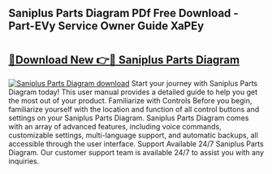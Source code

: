 ## Saniplus Parts Diagram PDf Free Download - Part-EVy Service Owner Guide XaPEy

# <h2><a href="http://dfsyl1.blite.top/?on=Saniplus+Parts+Diagram">🔗Download New 👉🔴 Saniplus Parts Diagram</a></h2>

[![Saniplus Parts Diagram download](https://i.imgur.com/lujVjoI.png)](http://dfsyl1.blite.top/?on=Saniplus+Parts+Diagram)
Start your journey with Saniplus Parts Diagram today! This user manual provides a detailed guide to help you get the most out of your product. Familiarize with Controls Before you begin, familiarize yourself with the location and function of all control buttons and settings on your Saniplus Parts Diagram. Saniplus Parts Diagram comes with an array of advanced features, including voice commands, customizable settings, multi-language support, and automatic backups, all accessible through the user interface. Support Available 24/7 Saniplus Parts Diagram. Our customer support team is available 24/7 to assist you with any inquiries.
